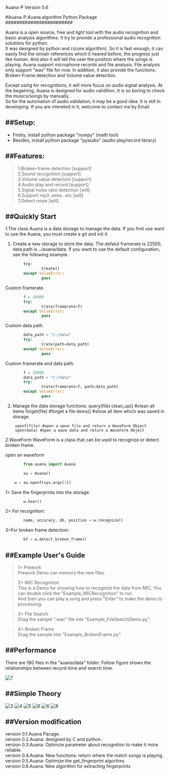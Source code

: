 Auana-P Version 0.6


#Auana-P:Auana algorithm Python Package<br>
########################

Auana is a open source, free and light tool with the audio recognition and basic analysis algorithms. It try to provide a professional audio recognition solutions for python. <br>
It was designed by python and c(core algorithm). So it is fast enough, it can easily find the simialr references which it heared before, the progress just like human. And also it will tell the user the position where the songs is playing. 
Auana support microphone records and file analysis. File analysis only support "wav" file for now. In addition, it also provide the functions: Broken-Frame detection and Volume value detection.<br>

Except using for recognitions, it will more focus on audio signal analysis. 
At the begaining, Auana is designed for audio validition. It is so boring to check the musics/songs by manually.  
So for the automation of audio validation, it may be a good idea. It is still in developing. If you are intereted in it, welcome to contact me by Email.<br>

##Setup:
-----------------------------------
*  Firstly, install python package "numpy"    (math tool)<br>
*  Besides, install python package "pyaudio"  (audio play/record library)<br>

##Features:
-----------------------------------
>1.Broken-frame detection                                      [support]<br>
>2.Sound recognition                                           [support]<br>
>3.Volume value detection                                      [support]<br>
>4.Audio play and record                                       [support]<br>
>5.Signal noise ratio detection                                [will]<br>
>6.Support mp3 ,wma…etc                                        [will]<br>
>7.Detect noise                                                [will]<br>


##Quickly Start
-----------------------------------
1.The class Auana is a data storage to manage the data. If you first use want to use the Auana, you must create a git and init it.<br>
1) Create a new storage to store the data.
The defalut framerate is 22500, data path is ../auana/data.
If you want to use the default configuration, see the following example.
```python
        try:
                Create()
        except ValueError:
                pass
```

Custom framerate.
```python
        f = 16000
        try:
                Crate(framerate=f)
        except ValueError:
                pass
```
Custom data path.
```python
        data_path = "C:/data"
        try:
                Crate(path=data_path)
        except ValueError:
                pass
```

Custom framerate and data path.
```python
        f = 16000
        data_path = "C:/data"
        try:
                Crate(framerate=f, path=data_path)
        except ValueError:
                pass
```
2) Manage the data storage functions:
        query(file)
        clean_up()  #clean all items
        forget(file) #forget a file
        items()   #show all item which was saved in storage
        
        openf(file) #open a wave file and return a WaveForm Object
        open(data) #open a wave data and return a WaveForm Object
2.WaveForm
WaveForm is a class that can be used to recognize or detect broken frame.

open an waveform
```python
        from auana import Auana

        au = Auana()

	w = au.openf(sys.argv[1])
```
1> Save the fingerprints into the storage.
```python
        w.hear()
```
2> For recognition:

```python
        name, accuracy, db, position = w.recognize()
```
3>For broken frame detection:
```python
        bf = w.detect_broken_frame()
```


##Example User's Guide
-----
>1> Prework<br>
Prework Demo can memory the new files.

>2> MIC Recognition<br>
This is a Demo for showing how to recognize the data from MIC. You can double click the "Example_MICRecognition" to run.<br>
And then you can play a song and press "Enter" to make the demo to processing.

>3> File Search<br>
Drag the sample ".wav" file into "Example_FileSearchDemo.py".

>4> Broken Frame<br>
Drag the sample into "Example_BrokenFrame.py". 

##Performance
-----
There are 180 files in the "auana/data" folder. Follow figure shows the relationships between record-time and search time.

![7](doc/figure_2.png)


##Simple Theory
-----
![3](doc/Slide3.PNG)
![4](doc/Slide4.PNG)
![5](doc/Slide5.PNG)
![6](doc/Slide6.PNG)
![6](doc/Slide7.PNG)
![8](doc/Slide8.PNG)

##Version modification
--------------
version 0.1.Auana Pacage. <br>
version 0.2.Auana: designed by C and python.<br>
version 0.3.Auana: Optimzie parameter about recognition to make it more reliable.<br>
version 0.4.Auana: New functions: return where the match songs is playing.<br>
version 0.5.Auana: Optimize the get_fingerprint algoritms<br>
version 0.6.Auana: New algorithm for extracting fingerprints<br>

